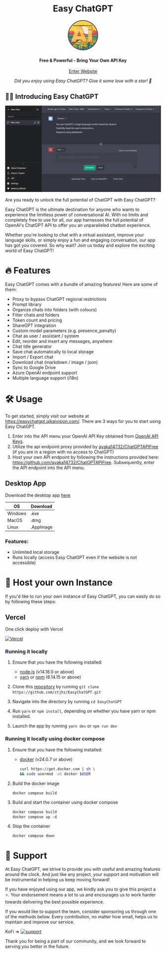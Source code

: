 <h1 align="center"><b>Easy ChatGPT</b></h1>

<p align="center">
    <a href="https://easychatgpt.qikaivision.com/" target="_blank"><img src="public/apple-touch-icon.png" alt="Easy ChatGPT" width="100" /></a>
</p>

<h4 align="center"><b>Free & Powerful - Bring Your Own API Key</b></h4>

<p align="center">
    <a href="https://easychatgpt.qikaivision.com/">Enter Website</a>
</p>
<p align="center"><i>Did you enjoy using Easy ChatGPT? Give it some love with a star! 🌟</i></p>

## 👋🏻 Introducing Easy ChatGPT

<p align="center">
    <a href="https://easychatgpt.qikaivision.com/" target="_blank">
        <img src="assets/preview.png" alt="landing" width=800 />
    </a>
</p>

Are you ready to unlock the full potential of ChatGPT with Easy ChatGPT?

Easy ChatGPT is the ultimate destination for anyone who wants to experience the limitless power of conversational AI. With no limits and completely free to use for all, our app harnesses the full potential of OpenAI's ChatGPT API to offer you an unparalleled chatbot experience.

Whether you're looking to chat with a virtual assistant, improve your language skills, or simply enjoy a fun and engaging conversation, our app has got you covered. So why wait? Join us today and explore the exciting world of Easy ChatGPT!

# 🔥 Features

Easy ChatGPT comes with a bundle of amazing features! Here are some of them:

- Proxy to bypass ChatGPT regional restrictions
- Prompt library
- Organize chats into folders (with colours)
- Filter chats and folders
- Token count and pricing
- ShareGPT integration
- Custom model parameters (e.g. presence_penalty)
- Chat as user / assistant / system
- Edit, reorder and insert any messages, anywhere
- Chat title generator
- Save chat automatically to local storage
- Import / Export chat
- Download chat (markdown / image / json)
- Sync to Google Drive
- Azure OpenAI endpoint support
- Multiple language support (i18n)

# 🛠️ Usage

To get started, simply visit our website at <https://easychatgpt.qikaivision.com/>. There are 3 ways for you to start using Easy ChatGPT.

1. Enter into the API menu your OpenAI API Key obtained from [OpenAI API Keys](https://platform.openai.com/account/api-keys).
2. Utilize the api endpoint proxy provided by [ayaka14732/ChatGPTAPIFree](https://github.com/ayaka14732/ChatGPTAPIFree) (if you are in a region with no access to ChatGPT)
3. Host your own API endpoint by following the instructions provided here: <https://github.com/ayaka14732/ChatGPTAPIFree>. Subsequently, enter the API endpoint into the API menu.

## Desktop App

Download the desktop app [here](https://github.com/ztjhz/EasyChatGPT/releases)

| OS      | Download  |
| ------- | --------- |
| Windows | .exe      |
| MacOS   | .dmg      |
| Linux   | .AppImage |

### Features:

- Unlimited local storage
- Runs locally (access Easy ChatGPT even if the website is not accessible)

# 🛫 Host your own Instance

If you'd like to run your own instance of Easy ChatGPT, you can easily do so by following these steps:

## Vercel

One click deploy with Vercel

[![Vercel](https://vercel.com/button)](https://vercel.com/new/clone?repository-url=https%3A%2F%2Fgithub.com%2oleteacher%2FEasyChatGPT)

### Running it locally

1. Ensure that you have the following installed:

   - [node.js](https://nodejs.org/en/) (v14.18.0 or above)
   - [yarn](https://yarnpkg.com/) or [npm](https://www.npmjs.com/) (6.14.15 or above)

2. Clone this [repository](https://github.com/ztjhz/EasyChatGPT) by running `git clone https://github.com/ztjhz/EasyChatGPT.git`
3. Navigate into the directory by running `cd EasyChatGPT`
4. Run `yarn` or `npm install`, depending on whether you have yarn or npm installed.
5. Launch the app by running `yarn dev` or `npm run dev`

### Running it locally using docker compose
1. Ensure that you have the following installed:

   - [docker](https://www.docker.com/) (v24.0.7 or above)
      ```bash
      curl https://get.docker.com | sh \
      && sudo usermod -aG docker $USER
      ```

2. Build the docker image
   ```
   docker compose build
   ```

3. Build and start the container using docker compose
   ```
   docker compose build
   docker compose up -d
   ```

4. Stop the container
   ```
   docker compose down
   ```

# 🙏 Support

At Easy ChatGPT, we strive to provide you with useful and amazing features around the clock. And just like any project, your support and motivation will be instrumental in helping us keep moving forward!

If you have enjoyed using our app, we kindly ask you to give this project a ⭐️. Your endorsement means a lot to us and encourages us to work harder towards delivering the best possible experience.

If you would like to support the team, consider sponsoring us through one of the methods below. Every contribution, no matter how small, helps us to maintain and improve our service.

KoFi => [![support](https://ko-fi.com/img/githubbutton_sm.svg)](https://ko-fi.com/dplr)

Thank you for being a part of our community, and we look forward to serving you better in the future.
